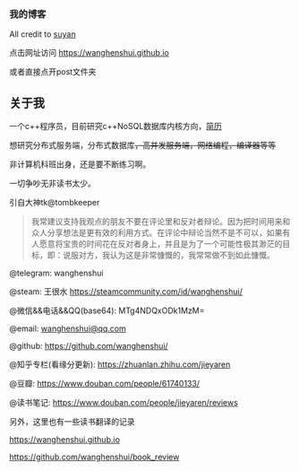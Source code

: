 ### 我的博客

All credit to [suyan](https://github.com/suyan/suyan.github.io)

点击网址访问 https://wanghenshui.github.io

或者直接点开post文件夹

## 关于我

一个c++程序员，目前研究c++NoSQL数据库内核方向，[简历](https://github.com/wanghenshui/resume/blob/master/wqw.pdf)

想研究分布式服务端，分布式数据库~~，高并发服务端，网络编程，编译器等等~~

非计算机科班出身，还是要不断练习啊。



一切争吵无非读书太少。

引自大神tk@tombkeeper

> 我常建议支持我观点的朋友不要在评论里和反对者辩论。因为把时间用来和众人分享想法是更有效的利用方式。在评论中辩论当然不是不可以，如果有人愿意将宝贵的时间花在反对者身上，并且是为了一个可能性极其渺茫的目标，即：说服对方，我认为这是非常慷慨的，我常常做不到如此慷慨。



@telegram: wanghenshui 

@steam: 王很水 https://steamcommunity.com/id/wanghenshui/

@微信&&电话&&QQ(base64): MTg4NDQxODk1MzM=

@email: wanghenshui@qq.com

@github: https://github.com/wanghenshui/

@知乎专栏(看缘分更新): https://zhuanlan.zhihu.com/jieyaren

@豆瓣: https://www.douban.com/people/61740133/

@读书笔记: https://www.douban.com/people/jieyaren/reviews

另外，这里也有一些读书翻译的记录

https://wanghenshui.github.io

https://github.com/wanghenshui/book_review

